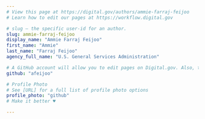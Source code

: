 ```yaml
---
# View this page at https://digital.gov/authors/ammie-farraj-feijoo
# Learn how to edit our pages at https://workflow.digital.gov

# slug — the specific user-id for an author.
slug: ammie-farraj-feijoo
display_name: "Ammie Farraj Feijoo"
first_name: "Ammie"
last_name: "Farraj Feijoo"
agency_full_name: "U.S. General Services Administration"

# A GitHub account will allow you to edit pages on Digital.gov. Also, the image used in your GitHub account can be used to populate your digital.gov profile photo. Learn more about getting a Github account at [URL]
github: "afeijoo"

# Profile Photo
# See [URL] for a full list of profile photo options
profile_photo: "github"
# Make it better ♥

---
```

